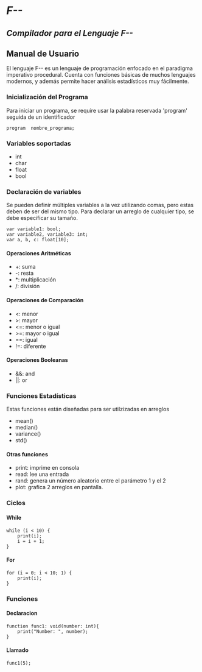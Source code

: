 # *F--*
## *Compilador para el Lenguaje F--*
## Manual de Usuario

El lenguaje F-- es un lenguaje de programación enfocado en el paradigma imperativo procedural. Cuenta con funciones básicas de muchos lenguajes modernos, y además permite hacer análisis estadísticos muy fácilmente.

### Inicialización del Programa
Para iniciar un programa, se require usar la palabra reservada 'program' seguida de un identificador
```
program  nombre_programa;
```
### Variables soportadas
- int
- char
- float
- bool

### Declaración de variables
Se pueden definir múltiples variables a la vez utilizando comas, pero estas deben de ser del mismo tipo. Para declarar un arreglo de cualquier tipo, se debe especificar su tamaño.
```
var variable1: bool;
var variable2, variable3: int;
var a, b, c: float[10];
```

#### Operaciones Aritméticas
- +: suma
- -: resta
- *: multiplicación
- /: división

#### Operaciones de Comparación
- <: menor
- \>: mayor
- <=: menor o igual
- \>=: mayor o igual
- ==: igual
- !=: diferente

#### Operaciones Booleanas
- &&: and
- ||: or

### Funciones Estadísticas 
Estas funciones están diseñadas para ser utilzizadas en arreglos

- mean()
- median()
- variance()
- std()

#### Otras funciones
- print: imprime en consola
- read: lee una entrada
- rand: genera un número aleatorio entre el parámetro 1 y el 2
- plot: grafica 2 arreglos en pantalla.

### Ciclos

#### While
```
while (i < 10) {
    print(i);
    i = i + 1;
}
```

#### For
```
for (i = 0; i < 10; 1) {
    print(i);
}
```

### Funciones
#### Declaracion
```
function func1: void(number: int){
    print("Number: ", number);
}
```
#### Llamado
```
func1(5);
```
